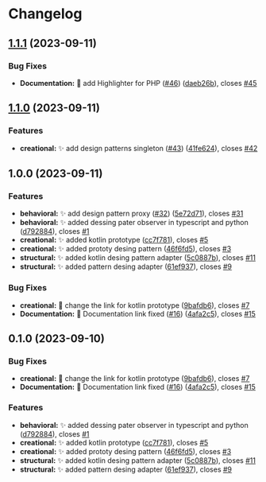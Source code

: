 # Changelog

## [1.1.1](https://github.com/jeresoftx/design-patterns/compare/v1.1.0...v1.1.1) (2023-09-11)


### Bug Fixes

* **Documentation:** :bug: add Highlighter for PHP ([#46](https://github.com/jeresoftx/design-patterns/issues/46)) ([daeb26b](https://github.com/jeresoftx/design-patterns/commit/daeb26b5133ea1949d61429e44d0ada0cdbeba8c)), closes [#45](https://github.com/jeresoftx/design-patterns/issues/45)

## [1.1.0](https://github.com/jeresoftx/design-patterns/compare/v1.0.0...v1.1.0) (2023-09-11)


### Features

* **creational:** :sparkles: add design patterns singleton ([#43](https://github.com/jeresoftx/design-patterns/issues/43)) ([41fe624](https://github.com/jeresoftx/design-patterns/commit/41fe624438b0aef531756628fe6051ac909df197)), closes [#42](https://github.com/jeresoftx/design-patterns/issues/42)

## 1.0.0 (2023-09-11)


### Features

* **behavioral:** :sparkles: add design pattern proxy ([#32](https://github.com/jeresoftx/design-patterns/issues/32)) ([5e72d71](https://github.com/jeresoftx/design-patterns/commit/5e72d719d2ca2257f15b309d119bd1cc5880e78a)), closes [#31](https://github.com/jeresoftx/design-patterns/issues/31)
* **behavioral:** :sparkles: added dessing pater observer in typescript and python ([d792884](https://github.com/jeresoftx/design-patterns/commit/d7928840b797cb1882036974e27447bf010031f0)), closes [#1](https://github.com/jeresoftx/design-patterns/issues/1)
* **creational:** :sparkles: added kotlin prototype ([cc7f781](https://github.com/jeresoftx/design-patterns/commit/cc7f781e1b969153ee27b96946ca0c91ae4cde20)), closes [#5](https://github.com/jeresoftx/design-patterns/issues/5)
* **creational:** :sparkles: added prototy desing pattern ([46f6fd5](https://github.com/jeresoftx/design-patterns/commit/46f6fd598d1d79dd3e0cf9d7c0f3cf2a91b4748f)), closes [#3](https://github.com/jeresoftx/design-patterns/issues/3)
* **structural:** :sparkles: added kotlin desing pattern adapter ([5c0887b](https://github.com/jeresoftx/design-patterns/commit/5c0887b40615da03360ca620c284990506ee72d4)), closes [#11](https://github.com/jeresoftx/design-patterns/issues/11)
* **structural:** :sparkles: added pattern desing adapter ([61ef937](https://github.com/jeresoftx/design-patterns/commit/61ef9377760d6a1f3b796752ab2cae7258f4b608)), closes [#9](https://github.com/jeresoftx/design-patterns/issues/9)


### Bug Fixes

* **creational:** :bug: change the link for kotlin prototype ([9bafdb6](https://github.com/jeresoftx/design-patterns/commit/9bafdb600fe6099ae1e806a368096884b21abe50)), closes [#7](https://github.com/jeresoftx/design-patterns/issues/7)
* **Documentation:** :memo: Documentation link fixed ([#16](https://github.com/jeresoftx/design-patterns/issues/16)) ([4afa2c5](https://github.com/jeresoftx/design-patterns/commit/4afa2c5c9f8c4c3251235e54ad2a9712b0371c38)), closes [#15](https://github.com/jeresoftx/design-patterns/issues/15)

## 0.1.0 (2023-09-10)


### Bug Fixes

* **creational:** :bug: change the link for kotlin prototype ([9bafdb6](https://github.com/jeresoftx/design-patterns/commit/9bafdb600fe6099ae1e806a368096884b21abe50)), closes [#7](https://github.com/jeresoftx/design-patterns/issues/7)
* **Documentation:** :memo: Documentation link fixed ([#16](https://github.com/jeresoftx/design-patterns/issues/16)) ([4afa2c5](https://github.com/jeresoftx/design-patterns/commit/4afa2c5c9f8c4c3251235e54ad2a9712b0371c38)), closes [#15](https://github.com/jeresoftx/design-patterns/issues/15)


### Features

* **behavioral:** :sparkles: added dessing pater observer in typescript and python ([d792884](https://github.com/jeresoftx/design-patterns/commit/d7928840b797cb1882036974e27447bf010031f0)), closes [#1](https://github.com/jeresoftx/design-patterns/issues/1)
* **creational:** :sparkles: added kotlin prototype ([cc7f781](https://github.com/jeresoftx/design-patterns/commit/cc7f781e1b969153ee27b96946ca0c91ae4cde20)), closes [#5](https://github.com/jeresoftx/design-patterns/issues/5)
* **creational:** :sparkles: added prototy desing pattern ([46f6fd5](https://github.com/jeresoftx/design-patterns/commit/46f6fd598d1d79dd3e0cf9d7c0f3cf2a91b4748f)), closes [#3](https://github.com/jeresoftx/design-patterns/issues/3)
* **structural:** :sparkles: added kotlin desing pattern adapter ([5c0887b](https://github.com/jeresoftx/design-patterns/commit/5c0887b40615da03360ca620c284990506ee72d4)), closes [#11](https://github.com/jeresoftx/design-patterns/issues/11)
* **structural:** :sparkles: added pattern desing adapter ([61ef937](https://github.com/jeresoftx/design-patterns/commit/61ef9377760d6a1f3b796752ab2cae7258f4b608)), closes [#9](https://github.com/jeresoftx/design-patterns/issues/9)
